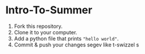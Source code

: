 # Intro-To-Summer
 1. Fork this repository.
 2. Clone it to your computer.
 3. Add a python file that prints `"hello world"`.
 4. Commit & push your changes
 segev like t-swizzel
 s
